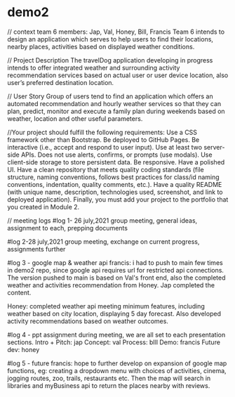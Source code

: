 # demo2

// context
team 6 members: Jap, Val, Honey, Bill, Francis
Team 6 intends to design an application which serves to help users to find their locations, nearby places, activities based on displayed weather conditions. 

// Project Description
The travelDog application developing in progress intends to offer integrated weather and surrounding activity recommendation services based on actual user or user device location, also user’s preferred destination location. 

// User Story
Group of users tend to find an application which offers an automated recommendation and hourly weather services so that they can plan, predict, monitor and execute a family plan during weekends based on weather, location and other useful parameters. 

//Your project should fulfill the following requirements: 
Use a CSS framework other than Bootstrap. 
Be deployed to GitHub Pages. Be interactive (i.e., accept and respond to user input). 
Use at least two server-side APIs. 
Does not use alerts, confirms, or prompts (use modals). 
Use client-side storage to store persistent data. 
Be responsive. Have a polished UI. Have a clean repository that meets quality coding standards (file structure, naming conventions, follows best practices for class/id naming conventions, indentation, quality comments, etc.). 
Have a quality README (with unique name, description, technologies used, screenshot, and link to deployed application). 
Finally, you must add your project to the portfolio that you created in Module 2.

// meeting logs
#log 1- 26 july,2021
group meeting, general ideas, assignment to each, prepping documents

#log 2-28 july,2021
group meeting, exchange on current progress, assignments further

#log 3 - google map & weather api
francis: i had to push to main few times in demo2 repo, since google api requires url for restricted api connections. The version pushed to main is based on Val's front end, also the completed weather and activities recommendation from Honey. Jap completed the content. 

Honey: completed weather api meeting minimum features, including weather based on city location, displaying 5 day forecast. Also developed activity recommendations based on weather outcomes. 

#log 4 - ppt assignment
during meeting, we are all set to each presentation sections. 
Intro + Pitch: jap
Concept: val
Process: bIll
Demo: francis
Future dev: honey

#log 5 - future
francis: hope to further develop on expansion of google map functions, eg: creating a dropdown menu with choices of activities, cinema, jogging routes, zoo, trails, restaurants etc. Then the map will search in libraries and myBusiness api to return the places nearby with reviews. 
